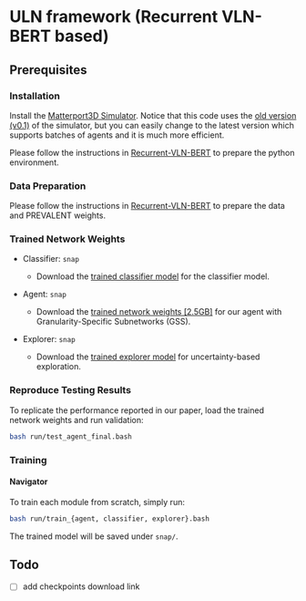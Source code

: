 # ULN framework (Recurrent VLN-BERT based)

## Prerequisites

### Installation

Install the [Matterport3D Simulator](https://github.com/peteanderson80/Matterport3DSimulator). Notice that this code uses the [old version (v0.1)](https://github.com/peteanderson80/Matterport3DSimulator/tree/v0.1) of the simulator, but you can easily change to the latest version which supports batches of agents and it is much more efficient.

Please follow the instructions in [Recurrent-VLN-BERT](https://github.com/YicongHong/Recurrent-VLN-BERT) to prepare the python environment. 


### Data Preparation

Please follow the instructions in [Recurrent-VLN-BERT](https://github.com/YicongHong/Recurrent-VLN-BERT) to prepare the data and PREVALENT weights. 


### Trained Network Weights

- Classifier: `snap`
    - Download the [trained classifier model]() for the classifier model.

- Agent: `snap`
    - Download the [trained network weights [2.5GB]]() for our agent with Granularity-Specific Subnetworks (GSS).

- Explorer: `snap`
    - Download the [trained explorer model]() for uncertainty-based exploration. 


### Reproduce Testing Results

To replicate the performance reported in our paper, load the trained network weights and run validation:
```bash
bash run/test_agent_final.bash
```

### Training

#### Navigator

To train each module from scratch, simply run:
```bash
bash run/train_{agent, classifier, explorer}.bash
```
The trained model will be saved under `snap/`.


## Todo
- [ ] add checkpoints download link